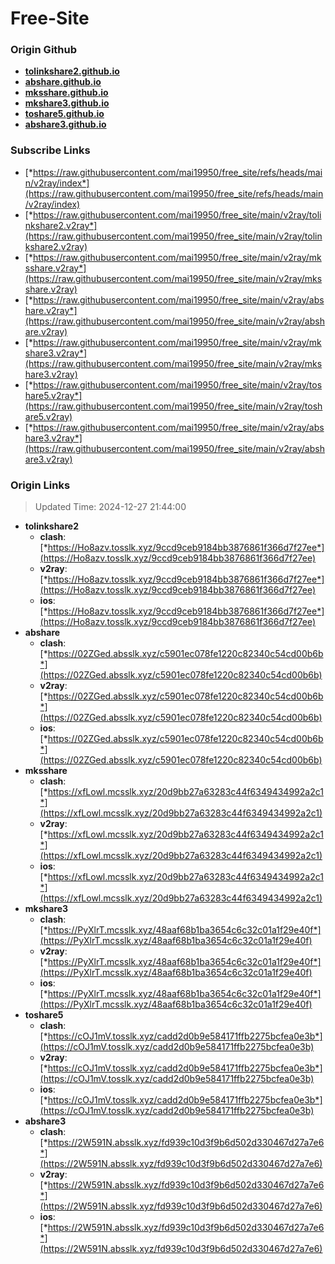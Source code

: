# Free-Site

### Origin Github

- [**tolinkshare2.github.io**](https://github.com/tolinkshare2/tolinkshare2.github.io)
- [**abshare.github.io**](https://github.com/abshare/abshare.github.io)
- [**mksshare.github.io**](https://github.com/mksshare/mksshare.github.io)
- [**mkshare3.github.io**](https://github.com/mkshare3/mkshare3.github.io)
- [**toshare5.github.io**](https://github.com/toshare5/toshare5.github.io)
- [**abshare3.github.io**](https://github.com/abshare3/abshare3.github.io)

### Subscribe Links

- [*https://raw.githubusercontent.com/mai19950/free_site/refs/heads/main/v2ray/index*](https://raw.githubusercontent.com/mai19950/free_site/refs/heads/main/v2ray/index)
- [*https://raw.githubusercontent.com/mai19950/free_site/main/v2ray/tolinkshare2.v2ray*](https://raw.githubusercontent.com/mai19950/free_site/main/v2ray/tolinkshare2.v2ray)
- [*https://raw.githubusercontent.com/mai19950/free_site/main/v2ray/mksshare.v2ray*](https://raw.githubusercontent.com/mai19950/free_site/main/v2ray/mksshare.v2ray)
- [*https://raw.githubusercontent.com/mai19950/free_site/main/v2ray/abshare.v2ray*](https://raw.githubusercontent.com/mai19950/free_site/main/v2ray/abshare.v2ray)
- [*https://raw.githubusercontent.com/mai19950/free_site/main/v2ray/mkshare3.v2ray*](https://raw.githubusercontent.com/mai19950/free_site/main/v2ray/mkshare3.v2ray)
- [*https://raw.githubusercontent.com/mai19950/free_site/main/v2ray/toshare5.v2ray*](https://raw.githubusercontent.com/mai19950/free_site/main/v2ray/toshare5.v2ray)
- [*https://raw.githubusercontent.com/mai19950/free_site/main/v2ray/abshare3.v2ray*](https://raw.githubusercontent.com/mai19950/free_site/main/v2ray/abshare3.v2ray)

### Origin Links

> Updated Time: 2024-12-27 21:44:00

- **tolinkshare2**
  - **clash**: [*https://Ho8azv.tosslk.xyz/9ccd9ceb9184bb3876861f366d7f27ee*](https://Ho8azv.tosslk.xyz/9ccd9ceb9184bb3876861f366d7f27ee)
  - **v2ray**: [*https://Ho8azv.tosslk.xyz/9ccd9ceb9184bb3876861f366d7f27ee*](https://Ho8azv.tosslk.xyz/9ccd9ceb9184bb3876861f366d7f27ee)
  - **ios**: [*https://Ho8azv.tosslk.xyz/9ccd9ceb9184bb3876861f366d7f27ee*](https://Ho8azv.tosslk.xyz/9ccd9ceb9184bb3876861f366d7f27ee)
- **abshare**
  - **clash**: [*https://02ZGed.absslk.xyz/c5901ec078fe1220c82340c54cd00b6b*](https://02ZGed.absslk.xyz/c5901ec078fe1220c82340c54cd00b6b)
  - **v2ray**: [*https://02ZGed.absslk.xyz/c5901ec078fe1220c82340c54cd00b6b*](https://02ZGed.absslk.xyz/c5901ec078fe1220c82340c54cd00b6b)
  - **ios**: [*https://02ZGed.absslk.xyz/c5901ec078fe1220c82340c54cd00b6b*](https://02ZGed.absslk.xyz/c5901ec078fe1220c82340c54cd00b6b)
- **mksshare**
  - **clash**: [*https://xfLowl.mcsslk.xyz/20d9bb27a63283c44f6349434992a2c1*](https://xfLowl.mcsslk.xyz/20d9bb27a63283c44f6349434992a2c1)
  - **v2ray**: [*https://xfLowl.mcsslk.xyz/20d9bb27a63283c44f6349434992a2c1*](https://xfLowl.mcsslk.xyz/20d9bb27a63283c44f6349434992a2c1)
  - **ios**: [*https://xfLowl.mcsslk.xyz/20d9bb27a63283c44f6349434992a2c1*](https://xfLowl.mcsslk.xyz/20d9bb27a63283c44f6349434992a2c1)
- **mkshare3**
  - **clash**: [*https://PyXlrT.mcsslk.xyz/48aaf68b1ba3654c6c32c01a1f29e40f*](https://PyXlrT.mcsslk.xyz/48aaf68b1ba3654c6c32c01a1f29e40f)
  - **v2ray**: [*https://PyXlrT.mcsslk.xyz/48aaf68b1ba3654c6c32c01a1f29e40f*](https://PyXlrT.mcsslk.xyz/48aaf68b1ba3654c6c32c01a1f29e40f)
  - **ios**: [*https://PyXlrT.mcsslk.xyz/48aaf68b1ba3654c6c32c01a1f29e40f*](https://PyXlrT.mcsslk.xyz/48aaf68b1ba3654c6c32c01a1f29e40f)
- **toshare5**
  - **clash**: [*https://cOJ1mV.tosslk.xyz/cadd2d0b9e584171ffb2275bcfea0e3b*](https://cOJ1mV.tosslk.xyz/cadd2d0b9e584171ffb2275bcfea0e3b)
  - **v2ray**: [*https://cOJ1mV.tosslk.xyz/cadd2d0b9e584171ffb2275bcfea0e3b*](https://cOJ1mV.tosslk.xyz/cadd2d0b9e584171ffb2275bcfea0e3b)
  - **ios**: [*https://cOJ1mV.tosslk.xyz/cadd2d0b9e584171ffb2275bcfea0e3b*](https://cOJ1mV.tosslk.xyz/cadd2d0b9e584171ffb2275bcfea0e3b)
- **abshare3**
  - **clash**: [*https://2W591N.absslk.xyz/fd939c10d3f9b6d502d330467d27a7e6*](https://2W591N.absslk.xyz/fd939c10d3f9b6d502d330467d27a7e6)
  - **v2ray**: [*https://2W591N.absslk.xyz/fd939c10d3f9b6d502d330467d27a7e6*](https://2W591N.absslk.xyz/fd939c10d3f9b6d502d330467d27a7e6)
  - **ios**: [*https://2W591N.absslk.xyz/fd939c10d3f9b6d502d330467d27a7e6*](https://2W591N.absslk.xyz/fd939c10d3f9b6d502d330467d27a7e6)
